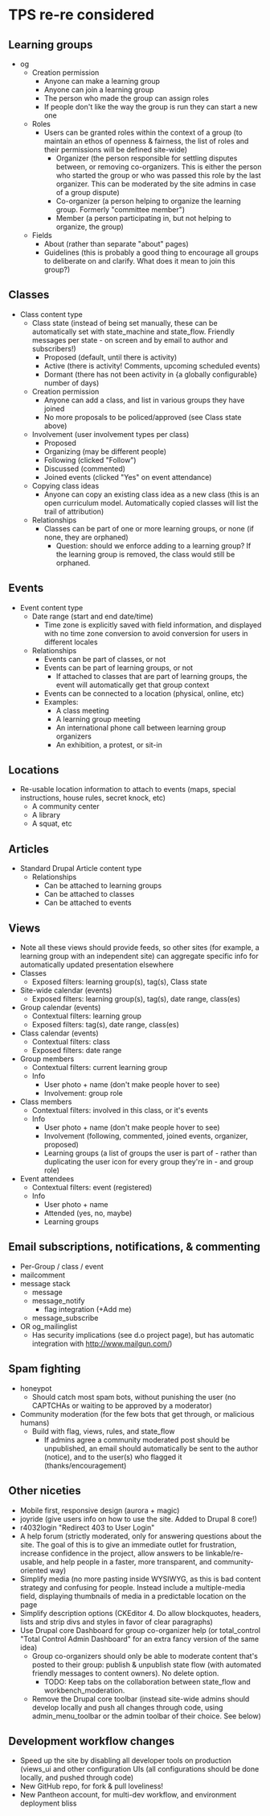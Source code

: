 # TPS re-re considered

## Learning groups
- og
    - Creation permission
        - Anyone can make a learning group
        - Anyone can join a learning group
        - The person who made the group can assign roles
        - If people don't like the way the group is run they can start a new one
    - Roles
        - Users can be granted roles within the context of a group (to maintain
          an ethos of openness & fairness, the list of roles and their
          permissions will be defined site-wide)
            - Organizer (the person responsible for settling disputes between,
              or removing co-organizers. This is either the person who started
              the group or who was passed this role by the last organizer. This
              can be moderated by the site admins in case of a group dispute)
            - Co-organizer (a person helping to organize the learning group.
              Formerly "committee member")
            - Member (a person participating in, but not helping to organize,
              the group)
    - Fields
        - About (rather than separate "about" pages)
        - Guidelines (this is probably a good thing to encourage all groups to
          deliberate on and clarify. What does it mean to join this group?)

## Classes
- Class content type
    - Class state (instead of being set manually, these can be automatically set
      with state_machine and state_flow. Friendly messages per state - on screen
      and by email to author and subscribers!)
        - Proposed (default, until there is activity)
        - Active (there is activity! Comments, upcoming scheduled events)
        - Dormant (there has not been activity in {a globally configurable}
          number of days)
    - Creation permission
        - Anyone can add a class, and list in various groups they have joined
        - No more proposals to be policed/approved (see Class state above)
    - Involvement (user involvement types per class)
        - Proposed
        - Organizing (may be different people)
        - Following (clicked "Follow")
        - Discussed (commented)
        - Joined events (clicked "Yes" on event attendance)
    - Copying class ideas
        - Anyone can copy an existing class idea as a new class (this is an open
          curriculum model. Automatically copied classes will list the trail of
          attribution)
    - Relationships
        - Classes can be part of one or more learning groups, or none (if none,
          they are orphaned)
            - Question: should we enforce adding to a learning
              group? If the learning group is removed, the class would still be
              orphaned.

## Events
- Event content type
    - Date range (start and end date/time)
        - Time zone is explicitly saved with field information, and displayed
          with no time zone conversion to avoid conversion for users in
          different locales
    - Relationships
        - Events can be part of classes, or not
        - Events can be part of learning groups, or not
            - If attached to classes that are part of learning groups, the event
              will automatically get that group context
        - Events can be connected to a location (physical, online, etc)
        - Examples:
            - A class meeting
            - A learning group meeting
            - An international phone call between learning group organizers
            - An exhibition, a protest, or sit-in

## Locations
- Re-usable location information to attach to events (maps, special
  instructions, house rules, secret knock, etc)
    - A community center
    - A library
    - A squat, etc

## Articles
- Standard Drupal Article content type
    - Relationships
        - Can be attached to learning groups
        - Can be attached to classes
        - Can be attached to events

## Views
- Note all these views should provide feeds, so other sites (for example, a
  learning group with an independent site) can aggregate specific info for
  automatically updated presentation elsewhere
- Classes
    - Exposed filters: learning group(s), tag(s), Class state
- Site-wide calendar (events)
    - Exposed filters: learning group(s), tag(s), date range, class(es)
- Group calendar (events)
    - Contextual filters: learning group
    - Exposed filters: tag(s), date range, class(es)
- Class calendar (events)
    - Contextual filters: class
    - Exposed filters: date range
- Group members
    - Contextual filters: current learning group
    - Info
        - User photo + name (don't make people hover to see)
        - Involvement: group role
- Class members
    - Contextual filters: involved in this class, or it's events
    - Info
        - User photo + name (don't make people hover to see)
        - Involvement (following, commented, joined events, organizer, proposed)
        - Learning groups (a list of groups the user is part of - rather than
          duplicating the user icon for every group they're in - and group role)
- Event attendees
    - Contextual filters: event (registered)
    - Info
        - User photo + name
        - Attended (yes, no, maybe)
        - Learning groups

## Email subscriptions, notifications, & commenting
- Per-Group / class / event
- mailcomment
- message stack
    - message
    - message_notify
        - flag integration (+Add me)
    - message_subscribe
- OR og_mailinglist
    - Has security implications (see d.o project page), but has automatic
      integration with http://www.mailgun.com/)

## Spam fighting
- honeypot
    - Should catch most spam bots, without punishing the user (no CAPTCHAs or
      waiting to be approved by a moderator)
- Community moderation (for the few bots that get through, or malicious humans)
    - Build with flag, views, rules, and state_flow
        - If admins agree a community moderated post should be unpublished, an
          email should automatically be sent to the author (notice), and to the
          user(s) who flagged it (thanks/encouragement)

## Other niceties
- Mobile first, responsive design (aurora + magic)
- joyride (give users info on how to use the site. Added to Drupal 8 core!)
- r4032login "Redirect 403 to User Login"
- A help forum (strictly moderated, only for answering questions about the site.
  The goal of this is to give an immediate outlet for frustration, increase
  confidence in the project, allow answers to be linkable/re-usable, and
  help people in a faster, more transparent, and community-oriented way)
- Simplify media (no more pasting inside WYSIWYG, as this is bad content
  strategy and confusing for people. Instead include a multiple-media field,
  displaying thumbnails of media in a predictable location on the page
- Simplify description options (CKEditor 4. Do allow blockquotes, headers, lists
  and strip divs and styles in favor of clear paragraphs)
- Use Drupal core Dashboard for group co-organizer help (or total_control "Total
  Control Admin Dashboard" for an extra fancy version of the same idea)
    - Group co-organizers should only be able to moderate content that's
      posted to their group: publish & unpublish state flow (with automated
      friendly messages to content owners). No delete option.
        - TODO: Keep tabs on the collaboration between state_flow and
          workbench_moderation.
    - Remove the Drupal core toolbar (instead site-wide admins should develop
      locally and push all changes through code, using admin_menu_toolbar or the
      admin toolbar of their choice. See below)

## Development workflow changes
- Speed up the site by disabling all developer tools on production (views_ui
  and other configuration UIs (all configurations should be done locally, and
  pushed through code)
- New GitHub repo, for fork & pull loveliness!
- New Pantheon account, for multi-dev workflow, and environment deployment bliss
